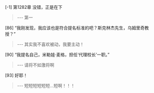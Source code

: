 
[-1] 第1282章 没错，正是在下
>--- 第一<br>

[86] “我刚发现，我应该也是符合提名标准的吧？斯克林杰先生，乌姆里奇教授？”
>--- 其实我不喜欢被动，我要主动！<br>

[90] “我提名自己，米勒娃·麦格，担任‘代理校长’一职。”
>--- 请将不如激将啊<br>

[93] 好耶！
>--- 短短短短短短…短啊！！！<br>
